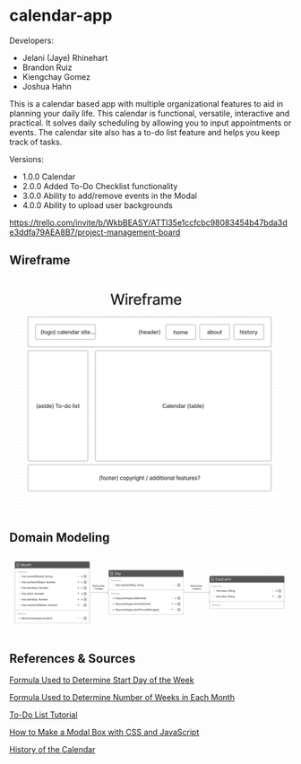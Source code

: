 # calendar-app

Developers:

- Jelani (Jaye) Rhinehart
- Brandon Ruiz
- Kiengchay Gomez
- Joshua Hahn

This is a calendar based app with multiple organizational features to aid in planning your daily life. This calendar is functional, versatile, interactive and practical. It solves daily scheduling by allowing you to input appointments or events. The calendar site also has a to-do list feature and helps you keep track of tasks.

Versions:

- 1.0.0 Calendar
- 2.0.0 Added To-Do Checklist functionality
- 3.0.0 Ability to add/remove events in the Modal
- 4.0.0 Ability to upload user backgrounds

<https://trello.com/invite/b/WkbBEASY/ATTI35e1ccfcbc98083454b47bda3de3ddfa79AEA8B7/project-management-board>

## Wireframe

![wireframe](/img/wireframe.png)

## Domain Modeling

![domain model](/img/domain-model.png)

## References & Sources

[Formula Used to Determine Start Day of the Week](https://math.stackexchange.com/questions/3894758/formula-to-find-the-day-of-any-date-in-gregorian-calendar-derivation)

[Formula Used to Determine Number of Weeks in Each Month](https://stackoverflow.com/questions/2483719/get-weeks-in-month-through-javascript)

[To-Do List Tutorial](https://www.tutorialstonight.com/to-do-list-javascript)

[How to Make a Modal Box with CSS and JavaScript](https://www.w3schools.com/howto/howto_css_modals.asp)

[History of the Calendar](https://mathshistory.st-andrews.ac.uk/Astronomy/bhistory/)

